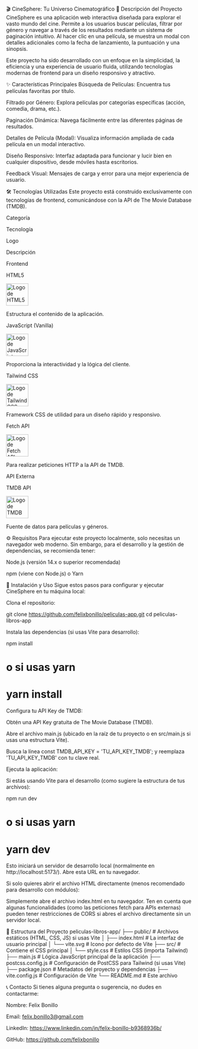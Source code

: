 🎬 CineSphere: Tu Universo Cinematográfico
🚀 Descripción del Proyecto
CineSphere es una aplicación web interactiva diseñada para explorar el vasto mundo del cine. Permite a los usuarios buscar películas, filtrar por género y navegar a través de los resultados mediante un sistema de paginación intuitivo. Al hacer clic en una película, se muestra un modal con detalles adicionales como la fecha de lanzamiento, la puntuación y una sinopsis.

Este proyecto ha sido desarrollado con un enfoque en la simplicidad, la eficiencia y una experiencia de usuario fluida, utilizando tecnologías modernas de frontend para un diseño responsivo y atractivo.

✨ Características Principales
Búsqueda de Películas: Encuentra tus películas favoritas por título.

Filtrado por Género: Explora películas por categorías específicas (acción, comedia, drama, etc.).

Paginación Dinámica: Navega fácilmente entre las diferentes páginas de resultados.

Detalles de Película (Modal): Visualiza información ampliada de cada película en un modal interactivo.

Diseño Responsivo: Interfaz adaptada para funcionar y lucir bien en cualquier dispositivo, desde móviles hasta escritorios.

Feedback Visual: Mensajes de carga y error para una mejor experiencia de usuario.

🛠️ Tecnologías Utilizadas
Este proyecto está construido exclusivamente con tecnologías de frontend, comunicándose con la API de The Movie Database (TMDB).

Categoría

Tecnología

Logo

Descripción

Frontend

HTML5

<img src="https://placehold.co/60x60/000000/FFFFFF?text=HTML5" alt="Logo de HTML5" width="60" height="60">

Estructura el contenido de la aplicación.



JavaScript (Vanilla)

<img src="https://placehold.co/60x60/000000/FFFFFF?text=JS" alt="Logo de JavaScript" width="60" height="60">

Proporciona la interactividad y la lógica del cliente.



Tailwind CSS

<img src="https://placehold.co/60x60/000000/FFFFFF?text=Tailwind" alt="Logo de Tailwind CSS" width="60" height="60">

Framework CSS de utilidad para un diseño rápido y responsivo.



Fetch API

<img src="https://placehold.co/60x60/000000/FFFFFF?text=Fetch" alt="Logo de Fetch API" width="60" height="60">

Para realizar peticiones HTTP a la API de TMDB.

API Externa

TMDB API

<img src="https://placehold.co/60x60/000000/FFFFFF?text=TMDB" alt="Logo de TMDB" width="60" height="60">

Fuente de datos para películas y géneros.

⚙️ Requisitos
Para ejecutar este proyecto localmente, solo necesitas un navegador web moderno. Sin embargo, para el desarrollo y la gestión de dependencias, se recomienda tener:

Node.js (versión 14.x o superior recomendada)

npm (viene con Node.js) o Yarn

🚀 Instalación y Uso
Sigue estos pasos para configurar y ejecutar CineSphere en tu máquina local:

Clona el repositorio:

git clone https://github.com/felixbonillo/peliculas-app.git
cd peliculas-libros-app


Instala las dependencias (si usas Vite para desarrollo):

npm install
# o si usas yarn
# yarn install

Configura tu API Key de TMDB:

Obtén una API Key gratuita de The Movie Database (TMDB).

Abre el archivo main.js (ubicado en la raíz de tu proyecto o en src/main.js si usas una estructura Vite).

Busca la línea const TMDB_API_KEY = 'TU_API_KEY_TMDB'; y reemplaza 'TU_API_KEY_TMDB' con tu clave real.

Ejecuta la aplicación:

Si estás usando Vite para el desarrollo (como sugiere la estructura de tus archivos):

npm run dev
# o si usas yarn
# yarn dev

Esto iniciará un servidor de desarrollo local (normalmente en http://localhost:5173/). Abre esta URL en tu navegador.

Si solo quieres abrir el archivo HTML directamente (menos recomendado para desarrollo con módulos):

Simplemente abre el archivo index.html en tu navegador. Ten en cuenta que algunas funcionalidades (como las peticiones fetch para APIs externas) pueden tener restricciones de CORS si abres el archivo directamente sin un servidor local.

📁 Estructura del Proyecto
peliculas-libros-app/
├── public/                 # Archivos estáticos (HTML, CSS, JS) si usas Vite
│   ├── index.html          # La interfaz de usuario principal
│   └── vite.svg            # Icono por defecto de Vite
├── src/                    # Contiene el CSS principal
│   └── style.css           # Estilos CSS (importa Tailwind)
├── main.js                 # Lógica JavaScript principal de la aplicación
├── postcss.config.js       # Configuración de PostCSS para Tailwind (si usas Vite)
├── package.json            # Metadatos del proyecto y dependencias
├── vite.config.js          # Configuración de Vite
└── README.md               # Este archivo

📞 Contacto
Si tienes alguna pregunta o sugerencia, no dudes en contactarme:

Nombre: Felix Bonillo

Email: felix.bonillo3@gmail.com

LinkedIn: https://www.linkedin.com/in/felix-bonillo-b9368936b/

GitHub: https://github.com/felixbonillo
